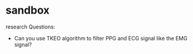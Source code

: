 # sandbox
research
Questions:
* Can you use TKEO algorithm to filter PPG and ECG signal like the EMG signal?
